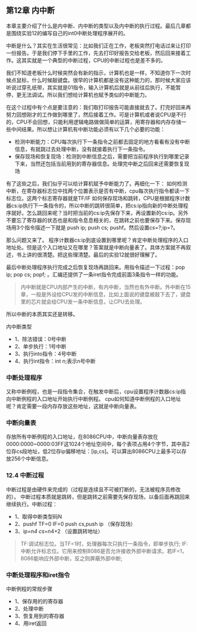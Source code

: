 第12章 内中断
---

本章主要介绍了什么是内中断、内中断的类型以及内中断的执行过程。最后几章都是围绕实验12的编写自己的int0中断处理程序展开的。

中断是什么？其实在生活很常见：比如我们正在工作，老板突然打电话过来让打印一份报告。于是我们停下手里的工作，先去打印好报告交给老板，然后回来接着工作。这其实就是一个典型的中断过程，CPU的中断过程也是差不多的。

我们不知道老板什么时候突然会有新的指示，计算机也是一样，不知道你下一次时候点鼠标，什么时候敲键盘。很早的计算机都是没有这种能力的，那时候大家应该听说过穿孔纸带，其实就是01指令，输入计算机后就是从前往后执行，不能暂停，更无法调试。所以我们想给计算机也赋予类似的中断能力。

在这个过程中有个点是要注意的：我们取打印报告可能直接就去了。打完好回来再努力回想刚才的工作做到哪里了，然后接着工作。可是计算机或者说CPU是不行的，CPU不会回想，只能利用逻辑电路做做简单的运算，用寄存器和内存存储一些中间结果。所以想让计算机有中断功能必须有以下几个必要的功能：

- 检测中断能力：CPU每次执行下一条指令之前都去固定的地方看看有没有中断信息，有就跳过去处理中断，没有就接着执行下一条指令。
- 保存现场和恢复现场：检测到中断信息之后，需要把当前程序执行到哪里记录下来，当然还包括当前用到的寄存器信息。处理完中断之后回来还需要恢复现场

有了这些之后，我们似乎可以给计算机赋予中断能力了。再细化一下：
如何检测中断，在寄存器标志位中找两个位置表示是否有中断，cpu每次执行指令都读一下标志位。这两个标志寄存器就是TF/IF
如何保存现场和跳转，CPU是根据程序计数器cs:ip执行下一条指令的，所以中断的跳转很简单，把cs:ip指向新的中断处理程序就好。怎么跳回来呢？当时把当前的cs:ip先保存下来，再设置新的cs:ip。另外不要忘了寄存器的状态也是和指令息息相关的，在跳转之前也要保存下来。保存现场用3个指令描述一下就是 push ip; push cs; pushf。然后设置cs=?;ip=?。

那么问题又来了。 程序计数器cs:ip到底设置到哪里呢？肯定中断处理程序的入口地址处。但是这个入口地址又在哪里？答案就是中断向量表了。具体方案就不再叙述，书上讲的很清楚。把这些理清楚。最后的实验12就很好理解了。

最后中断处理程序执行完成之后恢复现场再跳回来。用指令描述一下过程：pop ip; pop cs; popf; 。汇编还提供了一条iret指令完成前面3条指令一样的功能。

> 内中断就是CPU内部产生的中断，有内中断，当然也有外中断。外中断在15章，一般是外设给CPU发的中断信息，比如上面说的键盘被敲下去了，键盘里的芯片就会给CPU发一条中断信息，让CPU去处理。

所以中断的本质其实还是转移。


内中断类型
 - 1、除法错误：0号中断
 - 2、单步执行：1号中断
 - 3、执行into指令：4号中断
 - 4、执行int指令：int n;表示n号中断

### 中断处理程序
又称中断例程，也是一段指令集合，在触发中断后，cpu设置程序计数器cs:ip指向中断例程的入口地址开始执行中断例程。
cpu如何知道中断例程的入口地址呢？肯定需要一段内存存放这些地址，这就是中断向量表。

### 中断向量表
存放所有中断例程的入口地址，在8086CPU中，中断向量表存放在0000:0000~0000:03FF这1024个地址空间中，每个表项占用4个字节，其中高2位存cs段地址，低2位存ip偏移地址：[ip,cs]。可以算出8086CPU上最多可以存放256个中断信息。

### 12.4 中断过程
中断过程是由硬件来完成的（过程是连续且不可被打断的，无法被程序员修改的）。
中断过程本质就是跳转，但是跳转之前需要先保存现场，以备后面再跳回来继续执行。中断过程：
 - 1、取得中断类型码N
 - 2、pushf TF=0 IF=0 push cs,push ip （保存现场）
 - 3、ip=n*4  cs=n*4+2 （设置跳转地址）

>TF:调试标志位。当TF=1时，处理器每次只执行一条指令，即单步执行;
>IF:中断允许标志位。它用来控制8086是否允许接收外部中断请求。若IF=1，8086能响应外部中断，反之则屏蔽外部中断;


### 中断处理程序和iret指令
中断例程的常规步骤
 - 1、保存用的的寄存器
 - 2、处理中断
 - 3、恢复用到的寄存器
 - 4、用iret返回

